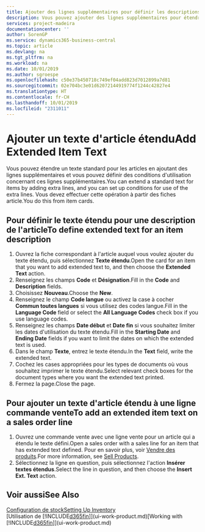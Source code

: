 ```yaml
---
title: Ajouter des lignes supplémentaires pour définir les descriptions d'article étendues | Microsoft Docs
description: Vous pouvez ajouter des lignes supplémentaires pour étendre le texte standard qui décrit un article.
services: project-madeira
documentationcenter: ''
author: SorenGP
ms.service: dynamics365-business-central
ms.topic: article
ms.devlang: na
ms.tgt_pltfrm: na
ms.workload: na
ms.date: 10/01/2019
ms.author: sgroespe
ms.openlocfilehash: c50e37b450718c749ef04add823d7012899a7d81
ms.sourcegitcommit: 02e704bc3e01d62072144919774f1244c42827e4
ms.translationtype: HT
ms.contentlocale: fr-CH
ms.lasthandoff: 10/01/2019
ms.locfileid: "2311011"
---
```

# <a name="add-extended-item-text"></a><span data-ttu-id="a1eac-103">Ajouter un texte d'article étendu</span><span class="sxs-lookup"><span data-stu-id="a1eac-103">Add Extended Item Text</span></span>
<span data-ttu-id="a1eac-104">Vous pouvez étendre un texte standard pour les articles en ajoutant des lignes supplémentaires et vous pouvez définir des conditions d'utilisation concernant ces lignes supplémentaires.</span><span class="sxs-lookup"><span data-stu-id="a1eac-104">You can extend a standard text for items by adding extra lines, and you can set up conditions for use of the extra lines.</span></span> <span data-ttu-id="a1eac-105">Vous devez effectuer cette opération à partir des fiches article.</span><span class="sxs-lookup"><span data-stu-id="a1eac-105">You do this from item cards.</span></span>

## <a name="to-define-extended-text-for-an-item-description"></a><span data-ttu-id="a1eac-106">Pour définir le texte étendu pour une description de l'article</span><span class="sxs-lookup"><span data-stu-id="a1eac-106">To define extended text for an item description</span></span>
1. <span data-ttu-id="a1eac-107">Ouvrez la fiche correspondant à l'article auquel vous voulez ajouter du texte étendu, puis sélectionnez **Texte étendu**.</span><span class="sxs-lookup"><span data-stu-id="a1eac-107">Open the card for an item that you want to add extended text to, and then choose the **Extended Text** action.</span></span>
2. <span data-ttu-id="a1eac-108">Renseignez les champs **Code** et **Désignation**.</span><span class="sxs-lookup"><span data-stu-id="a1eac-108">Fill in the **Code** and **Description** fields.</span></span>
3. <span data-ttu-id="a1eac-109">Choisissez **Nouveau**.</span><span class="sxs-lookup"><span data-stu-id="a1eac-109">Choose the **New**.</span></span>
4. <span data-ttu-id="a1eac-110">Renseignez le champ **Code langue** ou activez la case à cocher **Commun toutes langues** si vous utilisez des codes langue.</span><span class="sxs-lookup"><span data-stu-id="a1eac-110">Fill in the **Language Code** field or select the **All Language Codes** check box if you use language codes.</span></span>
5. <span data-ttu-id="a1eac-111">Renseignez les champs **Date début** et **Date fin** si vous souhaitez limiter les dates d'utilisation du texte étendu.</span><span class="sxs-lookup"><span data-stu-id="a1eac-111">Fill in the **Starting Date** and **Ending Date** fields if you want to limit the dates on which the extended text is used.</span></span>
6. <span data-ttu-id="a1eac-112">Dans le champ **Texte**, entrez le texte étendu.</span><span class="sxs-lookup"><span data-stu-id="a1eac-112">In the **Text** field, write the extended text.</span></span>
7. <span data-ttu-id="a1eac-113">Cochez les cases appropriées pour les types de documents où vous souhaitez imprimer le texte étendu.</span><span class="sxs-lookup"><span data-stu-id="a1eac-113">Select relevant check boxes for the document types where you want the extended text printed.</span></span>
8. <span data-ttu-id="a1eac-114">Fermez la page.</span><span class="sxs-lookup"><span data-stu-id="a1eac-114">Close the page.</span></span>

## <a name="to-add-an-extended-item-text-on-a-sales-order-line"></a><span data-ttu-id="a1eac-115">Pour ajouter un texte d'article étendu à une ligne commande vente</span><span class="sxs-lookup"><span data-stu-id="a1eac-115">To add an extended item text on a sales order line</span></span>
1. <span data-ttu-id="a1eac-116">Ouvrez une commande vente avec une ligne vente pour un article qui a étendu le texte défini.</span><span class="sxs-lookup"><span data-stu-id="a1eac-116">Open a sales order with a sales line for an item that has extended text defined.</span></span> <span data-ttu-id="a1eac-117">Pour en savoir plus, voir [Vendre des produits](sales-how-sell-products.md).</span><span class="sxs-lookup"><span data-stu-id="a1eac-117">For more information, see [Sell Products](sales-how-sell-products.md).</span></span>
2. <span data-ttu-id="a1eac-118">Sélectionnez la ligne en question, puis sélectionnez l'action **Insérer textes étendus**.</span><span class="sxs-lookup"><span data-stu-id="a1eac-118">Select the line in question, and then choose the **Insert Ext. Text** action.</span></span>

## <a name="see-also"></a><span data-ttu-id="a1eac-119">Voir aussi</span><span class="sxs-lookup"><span data-stu-id="a1eac-119">See Also</span></span>
[<span data-ttu-id="a1eac-120">Configuration de stock</span><span class="sxs-lookup"><span data-stu-id="a1eac-120">Setting Up Inventory</span></span>](inventory-setup-inventory.md)  
<span data-ttu-id="a1eac-121">[Utilisation de [!INCLUDE[d365fin](includes/d365fin_md.md)]](ui-work-product.md)</span><span class="sxs-lookup"><span data-stu-id="a1eac-121">[Working with [!INCLUDE[d365fin](includes/d365fin_md.md)]](ui-work-product.md)</span></span>
